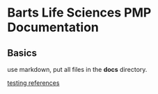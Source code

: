 # Barts Life Sciences PMP Documentation

## Basics

use markdown, put all files in the **docs** directory.

[testing references](subdir/test.html)
